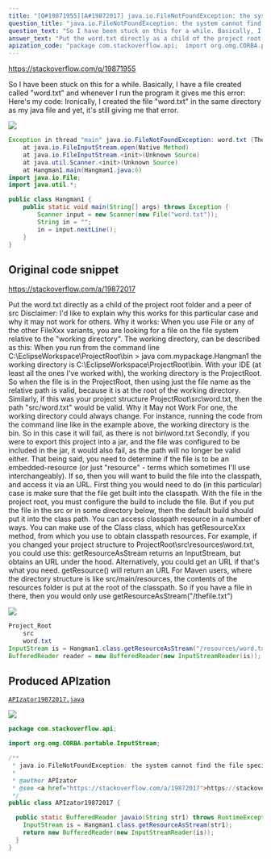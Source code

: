 ```yaml
---
title: "[Q#19871955][A#19872017] java.io.FileNotFoundException: the system cannot find the file specified"
question_title: "java.io.FileNotFoundException: the system cannot find the file specified"
question_text: "So I have been stuck on this for a while. Basically, I have a file created called \"word.txt\" and whenever I run the program it gives me this error: Here's my code: Ironically, I created the file \"word.txt\" in the same directory as my java file and yet, it's still giving me that error."
answer_text: "Put the word.txt directly as a child of the project root folder and a peer of src Disclaimer: I'd like to explain why this works for this particular case and why it may not work for others. Why it works: When you use File or any of the other FileXxx variants, you are looking for a file on the file system relative to the \"working directory\". The working directory, can be described as this: When you run from the command line C:\\EclipseWorkspace\\ProjectRoot\\bin > java com.mypackage.Hangman1 the working directory is C:\\EclipseWorkspace\\ProjectRoot\\bin. With your IDE (at least all the ones I've worked with), the working directory is the ProjectRoot. So when the file is in the ProjectRoot, then using just the file name as the relative path is valid, because it is at the root of the working directory. Similarly, if this was your project structure ProjectRoot\\src\\word.txt, then the path \"src/word.txt\" would be valid. Why it May not Work For one, the working directory could always change. For instance, running the code from the command line like in the example above, the working directory is the bin. So in this case it will fail, as there is not bin\\word.txt Secondly, if you were to export this project into a jar, and the file was configured to be included in the jar, it would also fail, as the path will no longer be valid either. That being said, you need to determine if the file is to be an embedded-resource (or just \"resource\" - terms which sometimes I'll use interchangeably). If so, then you will want to build the file into the classpath, and access it via an URL. First thing you would need to do (in this particular) case is make sure that the file get built into the classpath. With the file in the project root, you must configure the build to include the file. But if you put the file in the src or in some directory below, then the default build should put it into the class path. You can access classpath resource in a number of ways. You can make use of the Class class, which has getResourceXxx method, from which you use to obtain classpath resources. For example, if you changed your project structure to ProjectRoot\\src\\resources\\word.txt, you could use this: getResourceAsStream returns an InputStream, but obtains an URL under the hood. Alternatively, you could get an URL if that's what you need. getResource() will return an URL For Maven users, where the directory structure is like src/main/resources, the contents of the resources folder is put at the root of the classpath. So if you have a file in there, then you would only use getResourceAsStream(\"/thefile.txt\")"
apization_code: "package com.stackoverflow.api;  import org.omg.CORBA.portable.InputStream;  /**  * java.io.FileNotFoundException: the system cannot find the file specified  *  * @author APIzator  * @see <a href=\"https://stackoverflow.com/a/19872017\">https://stackoverflow.com/a/19872017</a>  */ public class APIzator19872017 {    public static BufferedReader javaio(String str1) throws RuntimeException {     InputStream is = Hangman1.class.getResourceAsStream(str1);     return new BufferedReader(new InputStreamReader(is));   } }"
---
```


https://stackoverflow.com/q/19871955

So I have been stuck on this for a while. Basically, I have a file created called &quot;word.txt&quot; and whenever I run the program it gives me this error:
Here&#x27;s my code:
Ironically, I created the file &quot;word.txt&quot; in the same directory as my java file and yet, it&#x27;s still giving me that error.


<div class="code-logo"><img src="/stackoverflow.png" /></div>

```java
Exception in thread "main" java.io.FileNotFoundException: word.txt (The system cannot find the file specified)
    at java.io.FileInputStream.open(Native Method)
    at java.io.FileInputStream.<init>(Unknown Source)
    at java.util.Scanner.<init>(Unknown Source)
    at Hangman1.main(Hangman1.java:6)
import java.io.File;
import java.util.*;

public class Hangman1 {
    public static void main(String[] args) throws Exception {
        Scanner input = new Scanner(new File("word.txt"));          
        String in = "";         
        in = input.nextLine();          
    }
}
```


## Original code snippet

https://stackoverflow.com/a/19872017

Put the word.txt directly as a child of the project root folder and a peer of src
Disclaimer: I&#x27;d like to explain why this works for this particular case and why it may not work for others.
Why it works:
When you use File or any of the other FileXxx variants, you are looking for a file on the file system relative to the &quot;working directory&quot;. The working directory, can be described as this:
When you run from the command line
C:\EclipseWorkspace\ProjectRoot\bin &gt; java com.mypackage.Hangman1
the working directory is C:\EclipseWorkspace\ProjectRoot\bin. With your IDE (at least all the ones I&#x27;ve worked with), the working directory is the ProjectRoot. So when the file is in the ProjectRoot, then using just the file name as the relative path is valid, because it is at the root of the working directory.
Similarly, if this was your project structure ProjectRoot\src\word.txt, then the path &quot;src/word.txt&quot; would be valid.
Why it May not Work
For one, the working directory could always change. For instance, running the code from the command line like in the example above, the working directory is the bin. So in this case it will fail, as there is not bin\word.txt
Secondly, if you were to export this project into a jar, and the file was configured to be included in the jar, it would also fail, as the path will no longer be valid either.
That being said, you need to determine if the file is to be an embedded-resource (or just &quot;resource&quot; - terms which sometimes I&#x27;ll use interchangeably). If so, then you will want to build the file into the classpath, and access it via an URL. First thing you would need to do (in this particular) case is make sure that the file get built into the classpath. With the file in the project root, you must configure the build to include the file. But if you put the file in the src or in some directory below, then the default build should put it into the class path.
You can access classpath resource in a number of ways. You can make use of the Class class, which has getResourceXxx method, from which you use to obtain classpath resources.
For example, if you changed your project structure to ProjectRoot\src\resources\word.txt, you could use this:
getResourceAsStream returns an InputStream, but obtains an URL under the hood. Alternatively, you could get an URL if that&#x27;s what you need. getResource() will return an URL
For Maven users, where the directory structure is like src/main/resources, the contents of the resources folder is put at the root of the classpath. So if you have a file in there, then you would only use getResourceAsStream(&quot;/thefile.txt&quot;)

<div class="code-logo"><img src="/stackoverflow.png" /></div>

```java
Project_Root
    src
    word.txt
InputStream is = Hangman1.class.getResourceAsStream("/resources/word.txt");
BufferedReader reader = new BufferedReader(new InputStreamReader(is));
```

## Produced APIzation

[`APIzator19872017.java`](https://github.com/pasqualesalza/apization-temp-data/raw/master/search/APIzator19872017.java)

<div class="code-logo"><img src="/apizator.png" /></div>

```java
package com.stackoverflow.api;

import org.omg.CORBA.portable.InputStream;

/**
 * java.io.FileNotFoundException: the system cannot find the file specified
 *
 * @author APIzator
 * @see <a href="https://stackoverflow.com/a/19872017">https://stackoverflow.com/a/19872017</a>
 */
public class APIzator19872017 {

  public static BufferedReader javaio(String str1) throws RuntimeException {
    InputStream is = Hangman1.class.getResourceAsStream(str1);
    return new BufferedReader(new InputStreamReader(is));
  }
}

```